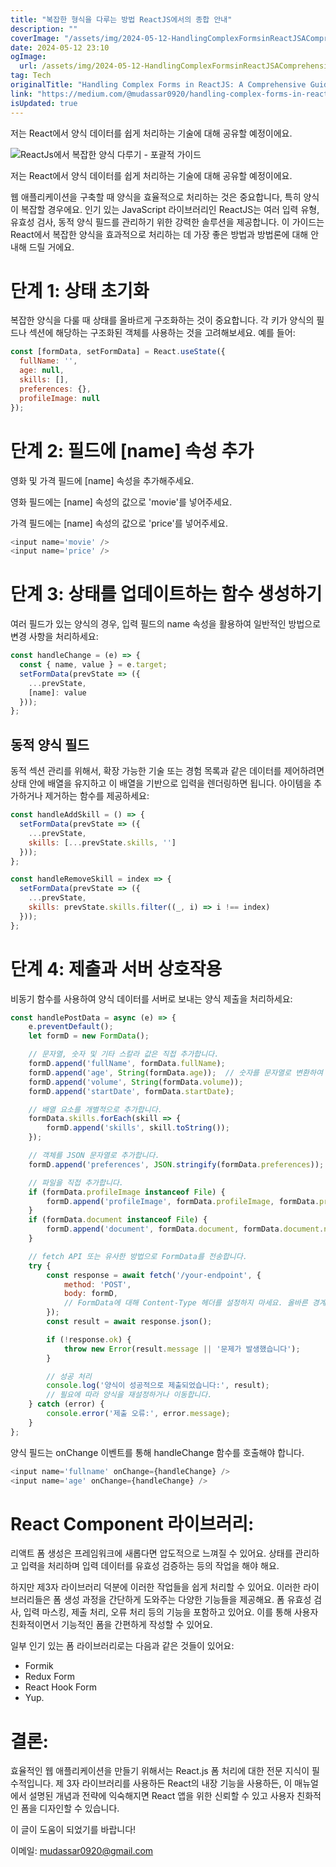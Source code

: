 ```yaml
---
title: "복잡한 형식을 다루는 방법 ReactJS에서의 종합 안내"
description: ""
coverImage: "/assets/img/2024-05-12-HandlingComplexFormsinReactJSAComprehensiveGuide_0.png"
date: 2024-05-12 23:10
ogImage: 
  url: /assets/img/2024-05-12-HandlingComplexFormsinReactJSAComprehensiveGuide_0.png
tag: Tech
originalTitle: "Handling Complex Forms in ReactJS: A Comprehensive Guide"
link: "https://medium.com/@mudassar0920/handling-complex-forms-in-reactjs-a-comprehensive-guide-40bcb5c89ac0"
isUpdated: true
---
```





저는 React에서 양식 데이터를 쉽게 처리하는 기술에 대해 공유할 예정이에요.

![ReactJs에서 복잡한 양식 다루기 - 포괄적 가이드](/assets/img/2024-05-12-HandlingComplexFormsinReactJSAComprehensiveGuide_0.png)

저는 React에서 양식 데이터를 쉽게 처리하는 기술에 대해 공유할 예정이에요.

웹 애플리케이션을 구축할 때 양식을 효율적으로 처리하는 것은 중요합니다, 특히 양식이 복잡할 경우에요. 인기 있는 JavaScript 라이브러리인 ReactJS는 여러 입력 유형, 유효성 검사, 동적 양식 필드를 관리하기 위한 강력한 솔루션을 제공합니다. 이 가이드는 React에서 복잡한 양식을 효과적으로 처리하는 데 가장 좋은 방법과 방법론에 대해 안내해 드릴 거에요.



# 단계 1: 상태 초기화

복잡한 양식을 다룰 때 상태를 올바르게 구조화하는 것이 중요합니다. 각 키가 양식의 필드나 섹션에 해당하는 구조화된 객체를 사용하는 것을 고려해보세요. 예를 들어:

```js
const [formData, setFormData] = React.useState({
  fullName: '',
  age: null,
  skills: [],
  preferences: {},
  profileImage: null
});
```

# 단계 2: 필드에 [name] 속성 추가



영화 및 가격 필드에 [name] 속성을 추가해주세요.

영화 필드에는 [name] 속성의 값으로 'movie'를 넣어주세요.

가격 필드에는 [name] 속성의 값으로 'price'를 넣어주세요.

```js
<input name='movie' />
<input name='price' />
```



# 단계 3: 상태를 업데이트하는 함수 생성하기

여러 필드가 있는 양식의 경우, 입력 필드의 name 속성을 활용하여 일반적인 방법으로 변경 사항을 처리하세요:

```js
const handleChange = (e) => {
  const { name, value } = e.target;
  setFormData(prevState => ({
    ...prevState,
    [name]: value
  }));
};
```

## 동적 양식 필드



동적 섹션 관리를 위해서, 확장 가능한 기술 또는 경험 목록과 같은 데이터를 제어하려면 상태 안에 배열을 유지하고 이 배열을 기반으로 입력을 렌더링하면 됩니다. 아이템을 추가하거나 제거하는 함수를 제공하세요:

```js
const handleAddSkill = () => {
  setFormData(prevState => ({
    ...prevState,
    skills: [...prevState.skills, '']
  }));
};

const handleRemoveSkill = index => {
  setFormData(prevState => ({
    ...prevState,
    skills: prevState.skills.filter((_, i) => i !== index)
  }));
};
```

# 단계 4: 제출과 서버 상호작용

비동기 함수를 사용하여 양식 데이터를 서버로 보내는 양식 제출을 처리하세요:



```js
const handlePostData = async (e) => {
    e.preventDefault();
    let formD = new FormData();

    // 문자열, 숫자 및 기타 스칼라 값은 직접 추가합니다.
    formD.append('fullName', formData.fullName);
    formD.append('age', String(formData.age));  // 숫자를 문자열로 변환하여 FormData에 추가합니다.
    formD.append('volume', String(formData.volume));
    formD.append('startDate', formData.startDate);

    // 배열 요소를 개별적으로 추가합니다.
    formData.skills.forEach(skill => {
        formD.append('skills', skill.toString());
    });

    // 객체를 JSON 문자열로 추가합니다.
    formD.append('preferences', JSON.stringify(formData.preferences));

    // 파일을 직접 추가합니다.
    if (formData.profileImage instanceof File) {
        formD.append('profileImage', formData.profileImage, formData.profileImage.name);
    }
    if (formData.document instanceof File) {
        formD.append('document', formData.document, formData.document.name);
    }

    // fetch API 또는 유사한 방법으로 FormData를 전송합니다.
    try {
        const response = await fetch('/your-endpoint', {
            method: 'POST',
            body: formD,
            // FormData에 대해 Content-Type 헤더를 설정하지 마세요. 올바른 경계를 사용하는 'multipart/form-data'를 사용합니다.
        });
        const result = await response.json();

        if (!response.ok) {
            throw new Error(result.message || '문제가 발생했습니다');
        }

        // 성공 처리
        console.log('양식이 성공적으로 제출되었습니다:', result);
        // 필요에 따라 양식을 재설정하거나 이동합니다.
    } catch (error) {
        console.error('제출 오류:', error.message);
    }
};
```

양식 필드는 onChange 이벤트를 통해 handleChange 함수를 호출해야 합니다.

```js
<input name='fullname' onChange={handleChange} />
<input name='age' onChange={handleChange} />
```

# React Component 라이브러리:




리액트 폼 생성은 프레임워크에 새롭다면 압도적으로 느껴질 수 있어요. 상태를 관리하고 입력을 처리하며 입력 데이터를 유효성 검증하는 등의 작업을 해야 해요.

하지만 제3자 라이브러리 덕분에 이러한 작업들을 쉽게 처리할 수 있어요. 이러한 라이브러리들은 폼 생성 과정을 간단하게 도와주는 다양한 기능들을 제공해요. 폼 유효성 검사, 입력 마스킹, 제출 처리, 오류 처리 등의 기능을 포함하고 있어요. 이를 통해 사용자 친화적이면서 기능적인 폼을 간편하게 작성할 수 있어요.

일부 인기 있는 폼 라이브러리로는 다음과 같은 것들이 있어요:

- Formik
- Redux Form
- React Hook Form
- Yup.



# 결론:

효율적인 웹 애플리케이션을 만들기 위해서는 React.js 폼 처리에 대한 전문 지식이 필수적입니다. 제 3자 라이브러리를 사용하든 React의 내장 기능을 사용하든, 이 매뉴얼에서 설명된 개념과 전략에 익숙해지면 React 앱을 위한 신뢰할 수 있고 사용자 친화적인 폼을 디자인할 수 있습니다.

이 글이 도움이 되었기를 바랍니다!

이메일: mudassar0920@gmail.com